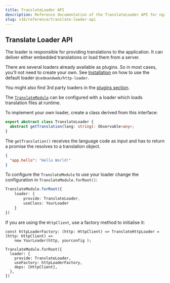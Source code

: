 ```yaml
---
title: TranslateLoader API
description: Reference documentation of the TranslateLoader API for ngx-translate.
slug: v16/reference/translate-loader-api
---
```


## Translate Loader API

The loader is responsible for providing translations to the application.
It can deliver either embedded translations or load them from a server.

There are several loaders already available as plugins. So in most
cases, you'll not need to create your own. See [Installation](/v16)
on how to use the default loader `@codeandweb/http-loader`.

You might also find 3rd party loaders in the [plugins section](/v16/resources/plugins).

The [`TranslateModule`](/v16/reference/configuration)
can be configured with a loader which loads translation
files at runtime.

To implement your own loader, create a class derived from this
interface:

```ts
export abstract class TranslateLoader {
  abstract getTranslation(lang: string): Observable<any>;
}
```

The `getTranslation()` receives the language code as input and
has to return a promise the resolves to a translation object.

```json
{
  "app.hello": "Hello World!"
}
```

To configure the `TranslateModule` to use your loader
change the configuration in `TranslateModule.forRoot()`:

```ts
TranslateModule.forRoot({
    loader: {
        provide: TranslateLoader,
        useClass: YourLoader
    }
}) 
```

If you are using the `HttpClient`, use a factory method to initialise it:

```
const httpLoaderFactory: (http: HttpClient) => TranslateHttpLoader = (http: HttpClient) =>
    new YourLoader(http, yourconfig );

TranslateModule.forRoot({
  loader: {
    provide: TranslateLoader,
    useFactory: httpLoaderFactory,
    deps: [HttpClient],
  },
})
```
